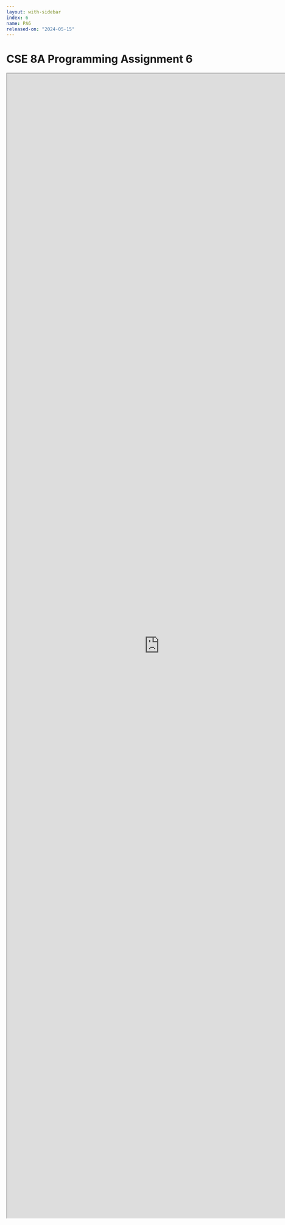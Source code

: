 ```yaml
---
layout: with-sidebar
index: 6
name: PA6
released-on: "2024-05-15"
---
```


# CSE 8A Programming Assignment 6

<iframe src="https://docs.google.com/document/d/e/2PACX-1vT0_0P3Ub8Pp09wWGd0_Atake94F_wgqhAkFosrMNKPyGoYOrxa-nUj5knWiHNlSUU4nJDlr6vmJIdQ/pub?embedded=true"width="800px" height="3000px"></iframe>
